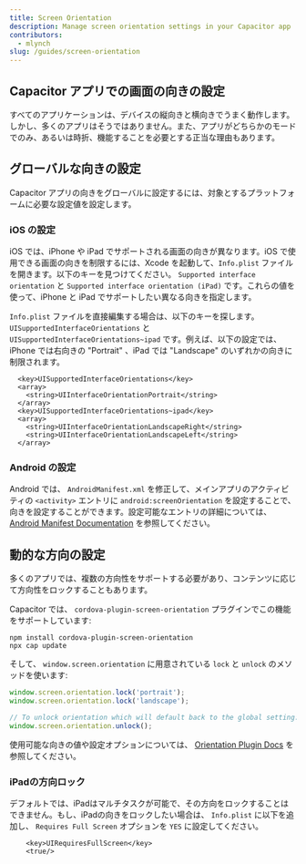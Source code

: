 ```yaml
---
title: Screen Orientation
description: Manage screen orientation settings in your Capacitor app
contributors:
  - mlynch
slug: /guides/screen-orientation
---
```


## Capacitor アプリでの画面の向きの設定

すべてのアプリケーションは、デバイスの縦向きと横向きでうまく動作します。しかし、多くのアプリはそうではありません。また、アプリがどちらかのモードでのみ、あるいは時折、機能することを必要とする正当な理由もあります。

## グローバルな向きの設定

Capacitor アプリの向きをグローバルに設定するには、対象とするプラットフォームに必要な設定値を設定します。

### iOS の設定

iOS では、iPhone や iPad でサポートされる画面の向きが異なります。iOS で使用できる画面の向きを制限するには、Xcode を起動して、`Info.plist` ファイルを開きます。以下のキーを見つけてください。 `Supported interface orientation` と `Supported interface orientation (iPad)` です。これらの値を使って、iPhone と iPad でサポートしたい異なる向きを指定します。

`Info.plist` ファイルを直接編集する場合は、以下のキーを探します。 `UISupportedInterfaceOrientations` と `UISupportedInterfaceOrientations~ipad` です。例えば、以下の設定では、iPhone では右向きの "Portrait" 、iPad では "Landscape" のいずれかの向きに制限されます。

```
  <key>UISupportedInterfaceOrientations</key>
  <array>
    <string>UIInterfaceOrientationPortrait</string>
  </array>
  <key>UISupportedInterfaceOrientations~ipad</key>
  <array>
    <string>UIInterfaceOrientationLandscapeRight</string>
    <string>UIInterfaceOrientationLandscapeLeft</string>
  </array>
```

### Android の設定

Android では、 `AndroidManifest.xml` を修正して、メインアプリのアクティビティの `<activity>` エントリに `android:screenOrientation` を設定することで、向きを設定することができます。設定可能なエントリの詳細については、[Android Manifest Documentation](https://developer.android.com/guide/topics/manifest/activity-element#screen) を参照してください。

## 動的な方向の設定

多くのアプリでは、複数の方向性をサポートする必要があり、コンテンツに応じて方向性をロックすることもあります。

Capacitor では、 `cordova-plugin-screen-orientation` プラグインでこの機能をサポートしています:

```shell
npm install cordova-plugin-screen-orientation
npx cap update
```

そして、 `window.screen.orientation` に用意されている `lock` と `unlock` のメソッドを使います:

```typescript
window.screen.orientation.lock('portrait');
window.screen.orientation.lock('landscape');

// To unlock orientation which will default back to the global setting:
window.screen.orientation.unlock();
```

使用可能な向きの値や設定オプションについては、 [Orientation Plugin Docs](https://cordova.apache.org/docs/en/latest/reference/cordova-plugin-screen-orientation/) を参照してください。

### iPadの方向ロック

デフォルトでは、iPadはマルチタスクが可能で、その方向をロックすることはできません。もし、iPadの向きをロックしたい場合は、 `Info.plist` に以下を追加し、 `Requires Full Screen` オプションを `YES` に設定してください。

```
	<key>UIRequiresFullScreen</key>
	<true/>
```
